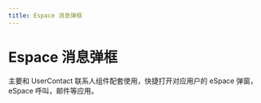 ```yaml
---
title: Espace 消息弹框
---
```


# Espace 消息弹框

<div>主要和 UserContact 联系人组件配套使用，快捷打开对应用户的 eSpace 弹窗，eSpace 呼叫，邮件等应用。</div>
